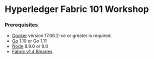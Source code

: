 # Hyperledger Fabric 101 Workshop


### Prerequisites

- [Docker](https://www.docker.com/get-started) version 17.06.2-ce or greater is required.
- [Go](https://golang.org/dl/) 1.10 or Go 1.11
- [Node](https://nodejs.org/en/download/releases/) 8.9.0 or 9.0
- [Fabric v1.4 Binaries](https://hyperledger-fabric.readthedocs.io/en/release-1.4/install.html)
